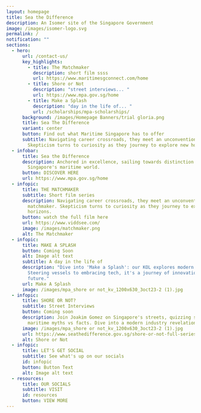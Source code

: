 ```yaml
---
layout: homepage
title: Sea the Difference
description: An Isomer site of the Singapore Government
image: /images/isomer-logo.svg
permalink: /
notification: ""
sections:
  - hero:
      url: /contact-us/
      key_highlights:
        - title: The Matchmaker
          description: short film ssss
          url: https://www.maritimesgconnect.com/home
        - title: Shore or Not
          description: "street interviews... "
          url: https://www.mpa.gov.sg/home
        - title: Make a Splash
          description: "day in the life of... "
          url: /scholarships/mpa-scholarships/
      background: /images/Homepage Banners/trial gloria.png
      title: Sea The Difference
      variant: center
      button: Find out what Maritime Singapore has to offer
      subtitle: Navigating career crossroads, they meet an unconventional matchmaker.
        Skepticism turns to curiosity as they journey to explore new horizons.
  - infobar:
      title: Sea the Difference
      description: Anchored in excellence, sailing towards distinction. Welcome to
        Singapore's maritime world.
      button: DISCOVER HERE
      url: https://www.mpa.gov.sg/home
  - infopic:
      title: THE MATCHMAKER
      subtitle: Short film series
      description: Navigating career crossroads, they meet an unconventional
        matchmaker. Skepticism turns to curiosity as they journey to explore new
        horizons.
      button: watch the full film here
      url: https://www.viddsee.com/
      image: /images/matchmaker.png
      alt: The Matchmaker
  - infopic:
      title: MAKE A SPLASH
      button: Coming Soon
      alt: Image alt text
      subtitle: A day in the life of
      description: "Dive into 'Make a Splash': our KOL explores modern maritime.
        Steering vessels to embracing tech, it's a journey of innovation and the
        future."
      url: Make A Splash
      image: /images/mpa_shore or not_kv_1200x630_3oct23-2 (1).jpg
  - infopic:
      title: SHORE OR NOT?
      subtitle: Street Interviews
      button: Coming soon
      description: Join Joakim Gomez on Singapore's streets, quizzing strangers on
        maritime myths vs facts. Dive into a modern industry revelation.
      image: /images/mpa_shore or not_kv_1200x630_3oct23-2 (1).jpg
      url: https://www.seathedifference.gov.sg/shore-or-not-full-series/
      alt: Shore or Not
  - infopic:
      title: LET'S GET SOCIAL
      subtitle: See what's up on our socials
      id: infopic
      button: Button Text
      alt: Image alt text
  - resources:
      title: OUR SOCIALS
      subtitle: VISIT
      id: resources
      button: VIEW MORE
---
```


